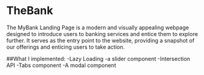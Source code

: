 # TheBank
The MyBank Landing Page is a modern and visually appealing webpage designed to introduce users to banking services and entice them to explore further. It serves as the entry point to the website, providing a snapshot of our offerings and enticing users to take action.

##What I implemented:
-Lazy Loading
-a slider component
-Intersection API
-Tabs component
-A modal component
